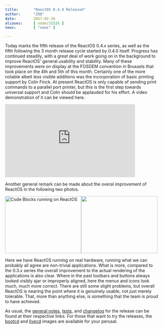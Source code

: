 ```yaml
---
title:       "ReactOS 0.4.4 Released"
author:      "Z98"
date:        2017-02-16
aliases:     [ node/32526 ]
news:        [ "news" ]

---
```


<p>Today marks the fifth release of the ReactOS 0.4.x series, as well as the fifth following the 3 month release cycle started by 0.4.0 itself. Progress has continued steadily, with a great deal of work going on in the background to improve ReactOS' general usability and stability. Many of these improvements were on display at the FOSDEM convention in Brussels that took place on the 4th and 5th of this month. Certainly one of the more notable albeit less visible additions was the incorporation of basic printing support by Colin Finck. At present ReactOS is only capable of sending print commands to a parallel port printer, but this is the first step towards universal support and Colin should be applauded for his effort. A video demonstration of it can be viewed here.</p>
<p><iframe allowfullscreen="" src="https://www.youtube.com/embed/cNzePucTOLY" height="240" frameborder="0" width="427"></iframe></p>
<p>Another general remark can be made about the overal improvement of ReactOS in the following two photos.</p>
<p><img alt="Code Blocks running on ReactOS" src="https://pbs.twimg.com/media/C365yJlXAAIMmkL.jpg" style="width: 250px; height: 188px;"><img alt="" src="https://pbs.twimg.com/media/C361a0pW8AMtebw.jpg" style="width: 251px; height: 188px;"></p>
<p>Here we have ReactOS running on real hardware, running what we can probably all agree are non-trivial applications. What is more, compared to the 0.3.x series the overall improvement to the actual rendering of the applications is also clear. Where in the past toolbars and buttons always looked visibly ajar or improperly aligned, here the menus and icons look much, much more correct. There are still some slight problems, but overall ReactOS is nearing the point where it is genuinely usable, not just merely tolerable. That, more than anything else, is something that the team is proud to have achieved.</p>
<p>As usual, the <a href="https://www.reactos.org/wiki/0.4.4">general notes</a>, <a href="https://www.reactos.org/wiki/Tests_for_0.4.4">tests</a>, and <a href="https://www.reactos.org/wiki/ChangeLog-0.4.4">changelog</a> for the release can be found at their respective links. For those that want to try the releases, the <a href="https://reactos.org/download">bootcd</a> and <a href="https://reactos.org/download">livecd</a> images are available for your perusal.</p>


